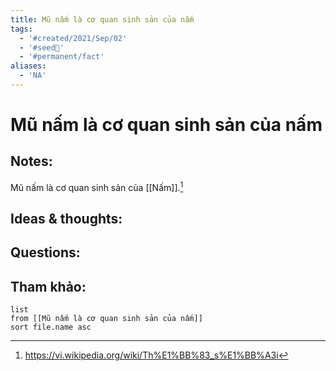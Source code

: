 ```yaml
---
title: Mũ nấm là cơ quan sinh sản của nấm
tags:
  - '#created/2021/Sep/02'
  - '#seed🥜'
  - '#permanent/fact'
aliases:
  - 'NA'
---
```

# Mũ nấm là cơ quan sinh sản của nấm

## Notes:
Mũ nấm là cơ quan sinh sản của [[Nấm]].[^1]

## Ideas & thoughts:

## Questions:


## Tham khảo:
```dataview
list
from [[Mũ nấm là cơ quan sinh sản của nấm]]
sort file.name asc
```
[^1]: https://vi.wikipedia.org/wiki/Th%E1%BB%83_s%E1%BB%A3i